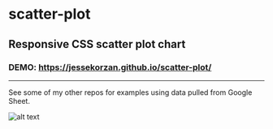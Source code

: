 # scatter-plot
## Responsive CSS scatter plot chart

### DEMO: https://jessekorzan.github.io/scatter-plot/

---
See some of my other repos for examples using data pulled from Google Sheet.

![alt text](https://d13yacurqjgara.cloudfront.net/users/33136/screenshots/3120368/scatter_plot.png)
